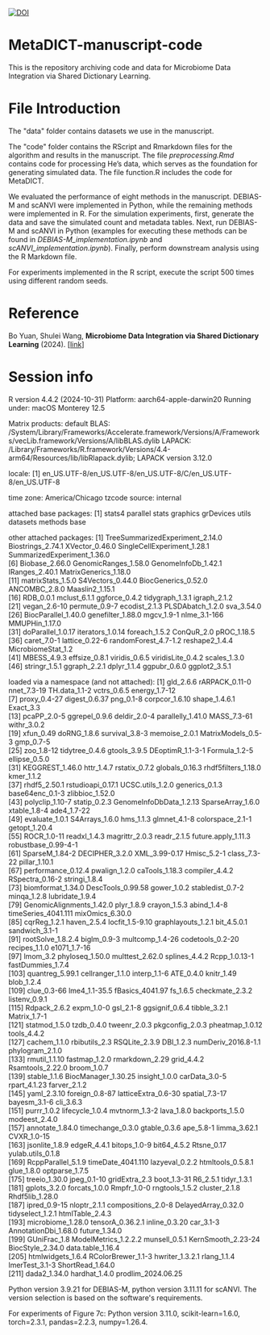 [![DOI](https://zenodo.org/badge/DOI/10.5281/zenodo.15852044.svg)](https://doi.org/10.5281/zenodo.15852044)

# MetaDICT-manuscript-code
This is the repository archiving code and data for Microbiome Data Integration via Shared Dictionary Learning.

# File Introduction
The "data" folder contains datasets we use in the manuscript. 

The "code" folder contains the RScript and Rmarkdown files for the algorithm and results in the manuscript. 
The file *preprocessing.Rmd* contains code for processing He’s data, which serves as the foundation for generating simulated data.
The file function.R includes the code for MetaDICT. 

We evaluated the performance of eight methods in the manuscript. DEBIAS-M and scANVI were implemented in Python, while the remaining methods were implemented in R. For the simulation experiments, first, generate the data and save the simulated count and metadata tables. Next, run DEBIAS-M and scANVI in Python (examples for executing these methods can be found in *DEBIAS-M_implementation.ipynb* and *scANVI_implementation.ipynb*). Finally, perform downstream analysis using the R Markdown file.

For experiments implemented in the R script, execute the script 500 times using different random seeds.

# Reference
Bo Yuan, Shulei Wang,
<b>Microbiome Data Integration via Shared Dictionary Learning</b>
(2024).
[<a href=https://www.biorxiv.org/content/10.1101/2024.10.04.616752v1>link</a>]

# Session info
R version 4.4.2 (2024-10-31)
Platform: aarch64-apple-darwin20
Running under: macOS Monterey 12.5

Matrix products: default
BLAS:   /System/Library/Frameworks/Accelerate.framework/Versions/A/Frameworks/vecLib.framework/Versions/A/libBLAS.dylib 
LAPACK: /Library/Frameworks/R.framework/Versions/4.4-arm64/Resources/lib/libRlapack.dylib;  LAPACK version 3.12.0

locale:
[1] en_US.UTF-8/en_US.UTF-8/en_US.UTF-8/C/en_US.UTF-8/en_US.UTF-8

time zone: America/Chicago
tzcode source: internal

attached base packages:
[1] stats4    parallel  stats     graphics  grDevices utils     datasets  methods   base     

other attached packages:
 [1] TreeSummarizedExperiment_2.14.0 Biostrings_2.74.1               XVector_0.46.0                  SingleCellExperiment_1.28.1     SummarizedExperiment_1.36.0    
 [6] Biobase_2.66.0                  GenomicRanges_1.58.0            GenomeInfoDb_1.42.1             IRanges_2.40.1                  MatrixGenerics_1.18.0          
[11] matrixStats_1.5.0               S4Vectors_0.44.0                BiocGenerics_0.52.0             ANCOMBC_2.8.0                   Maaslin2_1.15.1                
[16] RDB_0.0.1                       mclust_6.1.1                    ggforce_0.4.2                   tidygraph_1.3.1                 igraph_2.1.2                   
[21] vegan_2.6-10                    permute_0.9-7                   ecodist_2.1.3                   PLSDAbatch_1.2.0                sva_3.54.0                     
[26] BiocParallel_1.40.0             genefilter_1.88.0               mgcv_1.9-1                      nlme_3.1-166                    MMUPHin_1.17.0                 
[31] doParallel_1.0.17               iterators_1.0.14                foreach_1.5.2                   ConQuR_2.0                      pROC_1.18.5                    
[36] caret_7.0-1                     lattice_0.22-6                  randomForest_4.7-1.2            reshape2_1.4.4                  MicrobiomeStat_1.2             
[41] MBESS_4.9.3                     effsize_0.8.1                   viridis_0.6.5                   viridisLite_0.4.2               scales_1.3.0                   
[46] stringr_1.5.1                   ggraph_2.2.1                    dplyr_1.1.4                     ggpubr_0.6.0                    ggplot2_3.5.1                  

loaded via a namespace (and not attached):
  [1] gld_2.6.6                rARPACK_0.11-0           nnet_7.3-19              TH.data_1.1-2            vctrs_0.6.5              energy_1.7-12           
  [7] proxy_0.4-27             digest_0.6.37            png_0.1-8                corpcor_1.6.10           shape_1.4.6.1            Exact_3.3               
 [13] pcaPP_2.0-5              ggrepel_0.9.6            deldir_2.0-4             parallelly_1.41.0        MASS_7.3-61              withr_3.0.2             
 [19] xfun_0.49                doRNG_1.8.6              survival_3.8-3           memoise_2.0.1            MatrixModels_0.5-3       gmp_0.7-5               
 [25] zoo_1.8-12               tidytree_0.4.6           gtools_3.9.5             DEoptimR_1.1-3-1         Formula_1.2-5            ellipse_0.5.0           
 [31] KEGGREST_1.46.0          httr_1.4.7               rstatix_0.7.2            globals_0.16.3           rhdf5filters_1.18.0      kmer_1.1.2              
 [37] rhdf5_2.50.1             rstudioapi_0.17.1        UCSC.utils_1.2.0         generics_0.1.3           base64enc_0.1-3          zlibbioc_1.52.0         
 [43] polyclip_1.10-7          statip_0.2.3             GenomeInfoDbData_1.2.13  SparseArray_1.6.0        xtable_1.8-4             ade4_1.7-22             
 [49] evaluate_1.0.1           S4Arrays_1.6.0           hms_1.1.3                glmnet_4.1-8             colorspace_2.1-1         getopt_1.20.4           
 [55] ROCR_1.0-11              readxl_1.4.3             magrittr_2.0.3           readr_2.1.5              future.apply_1.11.3      robustbase_0.99-4-1     
 [61] SparseM_1.84-2           DECIPHER_3.2.0           XML_3.99-0.17            Hmisc_5.2-1              class_7.3-22             pillar_1.10.1           
 [67] performance_0.12.4       pwalign_1.2.0            caTools_1.18.3           compiler_4.4.2           RSpectra_0.16-2          stringi_1.8.4           
 [73] biomformat_1.34.0        DescTools_0.99.58        gower_1.0.2              stabledist_0.7-2         minqa_1.2.8              lubridate_1.9.4         
 [79] GenomicAlignments_1.42.0 plyr_1.8.9               crayon_1.5.3             abind_1.4-8              timeSeries_4041.111      mixOmics_6.30.0         
 [85] cqrReg_1.2.1             haven_2.5.4              locfit_1.5-9.10          graphlayouts_1.2.1       bit_4.5.0.1              sandwich_3.1-1          
 [91] rootSolve_1.8.2.4        biglm_0.9-3              multcomp_1.4-26          codetools_0.2-20         recipes_1.1.0            e1071_1.7-16            
 [97] lmom_3.2                 phyloseq_1.50.0          multtest_2.62.0          splines_4.4.2            Rcpp_1.0.13-1            fastDummies_1.7.4       
[103] quantreg_5.99.1          cellranger_1.1.0         interp_1.1-6             ATE_0.4.0                knitr_1.49               blob_1.2.4              
[109] clue_0.3-66              lme4_1.1-35.5            fBasics_4041.97          fs_1.6.5                 checkmate_2.3.2          listenv_0.9.1           
[115] Rdpack_2.6.2             expm_1.0-0               gsl_2.1-8                ggsignif_0.6.4           tibble_3.2.1             Matrix_1.7-1            
[121] statmod_1.5.0            tzdb_0.4.0               tweenr_2.0.3             pkgconfig_2.0.3          pheatmap_1.0.12          tools_4.4.2             
[127] cachem_1.1.0             rbibutils_2.3            RSQLite_2.3.9            DBI_1.2.3                numDeriv_2016.8-1.1      phylogram_2.1.0         
[133] rmutil_1.1.10            fastmap_1.2.0            rmarkdown_2.29           grid_4.4.2               Rsamtools_2.22.0         broom_1.0.7             
[139] stable_1.1.6             BiocManager_1.30.25      insight_1.0.0            carData_3.0-5            rpart_4.1.23             farver_2.1.2            
[145] yaml_2.3.10              foreign_0.8-87           latticeExtra_0.6-30      spatial_7.3-17           bayesm_3.1-6             cli_3.6.3               
[151] purrr_1.0.2              lifecycle_1.0.4          mvtnorm_1.3-2            lava_1.8.0               backports_1.5.0          modeest_2.4.0           
[157] annotate_1.84.0          timechange_0.3.0         gtable_0.3.6             ape_5.8-1                limma_3.62.1             CVXR_1.0-15             
[163] jsonlite_1.8.9           edgeR_4.4.1              bitops_1.0-9             bit64_4.5.2              Rtsne_0.17               yulab.utils_0.1.8       
[169] RcppParallel_5.1.9       timeDate_4041.110        lazyeval_0.2.2           htmltools_0.5.8.1        glue_1.8.0               optparse_1.7.5          
[175] treeio_1.30.0            jpeg_0.1-10              gridExtra_2.3            boot_1.3-31              R6_2.5.1                 tidyr_1.3.1             
[181] gplots_3.2.0             forcats_1.0.0            Rmpfr_1.0-0              rngtools_1.5.2           cluster_2.1.8            Rhdf5lib_1.28.0         
[187] ipred_0.9-15             nloptr_2.1.1             compositions_2.0-8       DelayedArray_0.32.0      tidyselect_1.2.1         htmlTable_2.4.3         
[193] microbiome_1.28.0        tensorA_0.36.2.1         inline_0.3.20            car_3.1-3                AnnotationDbi_1.68.0     future_1.34.0           
[199] GUniFrac_1.8             ModelMetrics_1.2.2.2     munsell_0.5.1            KernSmooth_2.23-24       BiocStyle_2.34.0         data.table_1.16.4       
[205] htmlwidgets_1.6.4        RColorBrewer_1.1-3       hwriter_1.3.2.1          rlang_1.1.4              lmerTest_3.1-3           ShortRead_1.64.0        
[211] dada2_1.34.0             hardhat_1.4.0            prodlim_2024.06.25   

Python version 3.9.21 for DEBIAS-M, python version 3.11.11 for scANVI. The version selection is based on the software's requirements.

For experiments of Figure 7c:
Python version 3.11.0, scikit-learn=1.6.0, torch=2.3.1, pandas=2.2.3, numpy=1.26.4.

